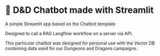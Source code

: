 # 💬 D&D Chatbot made with Streamlit

A simple Streamlit app based on the Chatbot template

Designed to call a RAG Langflow workflow on a server via API.

This particular chatbot was designed for personal use with the Vector DB containing data used for our Dungeons and Dragons campaigns.

